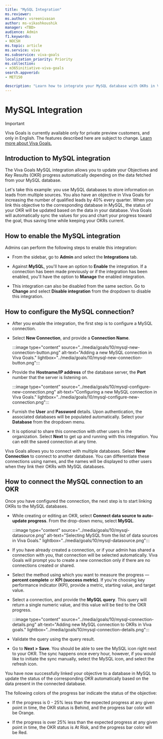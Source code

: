 ```yaml
---
title: "MySQL Integration"
ms.reviewer: 
ms.author: vsreenivasan
author: ms-vikashkoushik
manager: <TBD>
audience: Admin
f1.keywords:
- NOCSH
ms.topic: article
ms.service: viva
ms.subservice: viva-goals
localization_priority: Priority
ms.collection:  
- m365initiative-viva-goals
search.appverid:
- MET150

description: "Learn how to integrate your MySQL database with OKRs in Viva Goals."
---
```


# MySQL Integration

> [!IMPORTANT]
> Viva Goals is currently available only for private preview customers, and only in English. The features described here are subject to change. [Learn more about Viva Goals.](https://go.microsoft.com/fwlink/?linkid=2189933)

## Introduction to MySQL integration

The Viva Goals MySQL integration allows you to update your Objectives and Key Results (OKR) progress automatically depending on the data fetched from your MySQL database. 

Let's take this example: you use MySQL databases to store information on leads from multiple sources. You also have an objective in Viva Goals for increasing the number of qualified leads by 40% every quarter. When you link this objective to the corresponding database in MySQL, the status of your OKR will be updated based on the data in your database. Viva Goals will automatically sync the values for you and chart your progress toward the goal, thus saving time while keeping your OKRs current.

## How to enable the MySQL integration

Admins can perform the following steps to enable this integration:

- From the sidebar, go to **Admin** and select the **Integrations** tab.

- Against **MySQL**, you'll have an option to **Enable** the integration. If a connection has been made previously or if the integration has been enabled, you'll have the option to **Manage** the enabled integration.

- This integration can also be disabled from the same section. Go to **Change** and select **Disable integration** from the dropdown to disable this integration.

## How to configure the MySQL connection?

- After you enable the integration, the first step is to configure a MySQL connection.

- Select **New Connection**, and provide a **Connection Name**.
  
    :::image type="content" source="../media/goals/10/mysql-new-connection-button.png" alt-text="Adding a new MySQL connection in Viva Goals." lightbox="../media/goals/10/mysql-new-connection-button.png"::: 

- Provide the **Hostname/IP address** of the database server, the **Port** number that the server is listening on.
  
    :::image type="content" source="../media/goals/10/mysql-configure-new-connection.png" alt-text="Configuring a new MySQL connection in Viva Goals." lightbox="../media/goals/10/mysql-configure-new-connection.png":::

- Furnish the **User** and **Password** details. Upon authentication, the associated databases will be populated automatically. Select your **Database** from the dropdown menu.

- It is optional to share this connection with other users in the organization. Select **Next** to get up and running with this integration. You can edit the saved connection at any time.

Viva Goals allows you to connect with multiple databases. Select **New Connection** to connect to another database. You can differentiate these connections using names, and the names will be displayed to other users when they link their OKRs with MySQL databases.

## How to connect the MySQL connection to an OKR

Once you have configured the connection, the next step is to start linking OKRs to the MySQL databases.

- While creating or editing an OKR, select **Connect data source to auto-update progress**. From the drop-down menu, select **MySQL**.
  
    :::image type="content" source="../media/goals/10/mysql-datasource.png" alt-text="Selecting MySQL from the list of data sources in Viva Goals." lightbox="../media/goals/10/mysql-datasource.png":::

- If you have already created a connection, or if your admin has shared a connection with you, that connection will be selected automatically. Viva Goals will prompt you to create a new connection only if there are no connections created or shared.

- Select the method using which you want to measure the progress — **percent complete** or **KPI (success metric)**. If you're choosing key performance indicator (KPI), provide a metric, starting value, and target value.

- Select a connection, and provide the **MySQL query**. This query will return a single numeric value, and this value will be tied to the OKR progress.
  
    :::image type="content" source="../media/goals/10/mysql-connection-details.png" alt-text="Adding new MySQL connection to OKRs in Viva goals." lightbox="../media/goals/10/mysql-connection-details.png":::

- Validate the query using the query result.

- Go to **Next > Save**. You should be able to see the MySQL icon right next to your OKR. The sync happens once every hour, however, if you would like to initiate the sync manually, select the MySQL icon, and select the refresh icon.

You have now successfully linked your objective to a database in MySQL to update the status of the corresponding OKR automatically based on the data present in the connected database.

The following colors of the progress bar indicate the status of the objective:

- If the progress is 0 - 25% less than the expected progress at any given point in time, the OKR status is Behind, and the progress bar color will be Orange.

- If the progress is over 25% less than the expected progress at any given point in time, the OKR status is At Risk, and the progress bar color will be Red.
